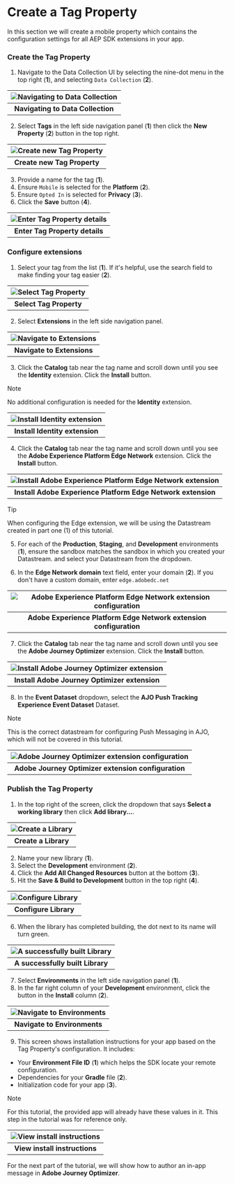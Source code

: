 # Create a Tag Property

In this section we will create a mobile property which contains the configuration settings for all AEP SDK extensions in your app.

### Create the Tag Property

1. Navigate to the Data Collection UI by selecting the nine-dot menu in the top right (**1**), and selecting `Data Collection` (**2**).

| ![Navigating to Data Collection](assets/nav-dc.png?raw=true) |
| :---: |
| **Navigating to Data Collection** |

2. Select **Tags** in the left side navigation panel (**1**) then click the **New Property** (**2**) button in the top right.

| ![Create new Tag Property](assets/tag-new.png?raw=true) |
| :---: |
| **Create new Tag Property** |

3. Provide a name for the tag (**1**). 
4. Ensure `Mobile` is selected for the **Platform** (**2**). 
5. Ensure `Opted In` is selected for **Privacy** (**3**).
6. Click the **Save** button (**4**).

| ![Enter Tag Property details](assets/tag-name.png?raw=true) |
| :---: |
| **Enter Tag Property details** |

### Configure extensions

1. Select your tag from the list (**1**). If it's helpful, use the search field to make finding your tag easier (**2**). 

| ![Select Tag Property](assets/tag-select.png?raw=true) |
| :---: |
| **Select Tag Property** |

2. Select **Extensions** in the left side navigation panel.

| ![Navigate to Extensions](assets/tag-nav-extensions.png?raw=true) |
| :---: |
| **Navigate to Extensions** |

3. Click the **Catalog** tab near the tag name and scroll down until you see the **Identity** extension. Click the **Install** button.

> [!NOTE]
> No additional configuration is needed for the **Identity** extension.

| ![Install Identity extension](assets/tag-extensions-identity.png?raw=true) |
| :---: |
| **Install Identity extension** |

4. Click the **Catalog** tab near the tag name and scroll down until you see the **Adobe Experience Platform Edge Network** extension. Click the **Install** button.

| ![Install Adobe Experience Platform Edge Network extension](assets/tag-extensions-aep.png?raw=true) |
| :---: |
| **Install Adobe Experience Platform Edge Network extension** |

> [!Tip]
> When configuring the Edge extension, we will be using the Datastream created in part one (1) of this tutorial.

5. For each of the **Production**, **Staging**, and **Development** environments (**1**), ensure the sandbox matches the sandbox in which you created your Datastream. and select your Datastream from the dropdown.

6. In the **Edge Network domain** text field, enter your domain (**2**). If you don't have a custom domain, enter `edge.adobedc.net`

| ![Adobe Experience Platform Edge Network extension configuration](assets/tag-aep-details.png?raw=true) |
| :---: |
| **Adobe Experience Platform Edge Network extension configuration** |

7. Click the **Catalog** tab near the tag name and scroll down until you see the **Adobe Journey Optimizer** extension. Click the **Install** button.

| ![Install Adobe Journey Optimizer extension](assets/tag-extensions-ajo.png?raw=true) |
| :---: |
| **Install Adobe Journey Optimizer extension** |

8. In the **Event Dataset** dropdown, select the **AJO Push Tracking Experience Event Dataset** Dataset.

> [!NOTE]
> This is the correct datastream for configuring Push Messaging in AJO, which will not be covered in this tutorial.

| ![Adobe Journey Optimizer extension configuration](assets/tag-ajo-details.png?raw=true) |
| :---: |
| **Adobe Journey Optimizer extension configuration** |


### Publish the Tag Property

1. In the top right of the screen, click the dropdown that says **Select a working library** then click **Add library...**.

| ![Create a Library](assets/tag-library-create.png?raw=true) |
| :---: |
| **Create a Library** |

2. Name your new library (**1**).
3. Select the **Development** environment (**2**).
4. Click the **Add All Changed Resources** button at the bottom (**3**).
5. Hit the **Save & Build to Development** button in the top right (**4**).

| ![Configure Library](assets/tag-library-details.png?raw=true) |
| :---: |
| **Configure Library** |

6. When the library has completed building, the dot next to its name will turn green.

| ![A successfully built Library](assets/tag-library-build.png?raw=true) |
| :---: |
| **A successfully built Library** |

7. Select **Environments** in the left side navigation panel (**1**).
8. In the far right column of your **Development** environment, click the button in the **Install** column (**2**).

| ![Navigate to Environments](assets/tag-environments.png?raw=true) |
| :---: |
| **Navigate to Environments** |

9. This screen shows installation instructions for your app based on the Tag Property's configuration. It includes:
  - Your **Environment File ID** (**1**) which helps the SDK locate your remote configuration.
  - Dependencies for your **Gradle** file (**2**).
  - Initialization code for your app (**3**).

> [!NOTE]
> For this tutorial, the provided app will already have these values in it. This step in the tutorial was for reference only.

| ![View install instructions](assets/tag-install-instructions-android.png?raw=true) |
| :----------------------------------------------------------: |
|                **View install instructions**                 |

For the next part of the tutorial, we will show how to author an in-app message in **Adobe Journey Optimizer**.